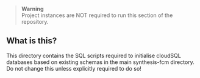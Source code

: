 > **Warning**  
> Project instances are NOT required to run this section of the repository.

## What is this?

This directory contains the SQL scripts required to initialise cloudSQL databases based on existing schemas in the main synthesis-fcm directory. Do not change this unless explicitly required to do so! 